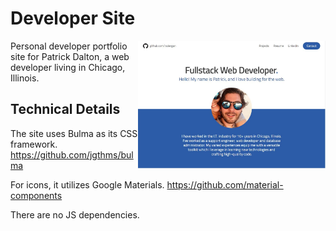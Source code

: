# Developer Site

<img align="right" width="300" src="./images/site.jpg" alt="Patrick J. Dalton Developer Site">

Personal developer portfolio site for Patrick Dalton, a web developer living in Chicago, Illinois.

## Technical Details

The site uses Bulma as its CSS framework. https://github.com/jgthms/bulma

For icons, it utilizes Google Materials. https://github.com/material-components

There are no JS dependencies. 
